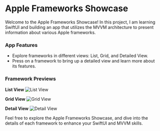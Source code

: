 # Apple Frameworks Showcase

Welcome to the Apple Frameworks Showcase! In this project, I am learning SwiftUI and building an app that utilizes the MVVM architecture to present information about various Apple frameworks.

### App Features

- Explore frameworks in different views: List, Grid, and Detailed View.
- Press on a framework to bring up a detailed view and learn more about its features.

### Framework Previews

**List View**
![List View](https://github.com/PhilipZhangs/Apple-Frameworks/assets/73215906/74bfdb55-2ba9-4faa-8665-33b3af4ca9d9)

**Grid View**
![Grid View](https://github.com/PhilipZhangs/Apple-Frameworks/assets/73215906/c1f0e9d4-87ac-4c89-be4e-1f70fe4ed353)

**Detail View**
![Detail View](https://github.com/PhilipZhangs/Apple-Frameworks/assets/73215906/875e302c-ccc3-4a8d-b384-9f3ae9bdd160)

Feel free to explore the Apple Frameworks Showcase, and dive into the details of each framework to enhance your SwiftUI and MVVM skills.
